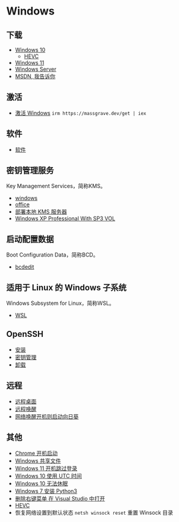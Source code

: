 # Windows

## 下载

- [Windows 10](https://www.microsoft.com/zh-cn/software-download/windows10)
  - [HEVC](./win10_HEVC.md)
- [Windows 11](https://www.microsoft.com/zh-cn/software-download/windows11)
- [Windows Server](https://www.microsoft.com/zh-cn/windows-server)
- [MSDN, 我告诉你](https://msdn.itellyou.cn/)

## 激活

- [激活 Windows](Activation.ps1) `irm https://massgrave.dev/get | iex`

## 软件

- [软件](https://github.com/MisakaAI/Awesome/tree/master/Software)

## 密钥管理服务

Key Management Services，简称KMS。

- [windows](./KMS/windows.md)
- [office](./KMS/office.md)
- [部署本地 KMS 服务器](./KMS/vlmcsd.md)
- [Windows XP Professional With SP3 VOL](./KMS/win_xp_sp3.md)

## 启动配置数据

Boot Configuration Data，简称BCD。

- [bcdedit](./BCD/bcdedit.md)

## 适用于 Linux 的 Windows 子系统

Windows Subsystem for Linux，简称WSL。

- [WSL](./WSL/WSL.md)

## OpenSSH

- [安装](./OpenSSH/install.md)
- [密钥管理](./OpenSSH/key.md)
- [卸载](./OpenSSH/remove.md)

## 远程

- [远程桌面](./mstsc.md)
- [远程唤醒](./Wake-on-LAN/wol.md)
- [网络唤醒开机则启动向日葵](./Wake-on-LAN//sunlogin.md)

## 其他

- [Chrome 开机启动](./ChromeStartup.md)
- [Windows 共享文件](./win_share.md)
- [Windows 11 开机跳过登录](./win11_install_skip.md)
- [Windows 10 使用 UTC 时间](./win10_use_utc.md)
- [Windows 10 无法休眠](./win10_can't_sleep.md)
- [Windows 7 安装 Python3](./win7_python3.md)
- [删除右键菜单 在 Visual Studio 中打开](./Del%20Open%20in%20Visual%20Studio.md)
- [HEVC](./win10_HEVC.md)
- 恢复网络设置到默认状态 `netsh winsock reset` 重置 Winsock 目录
